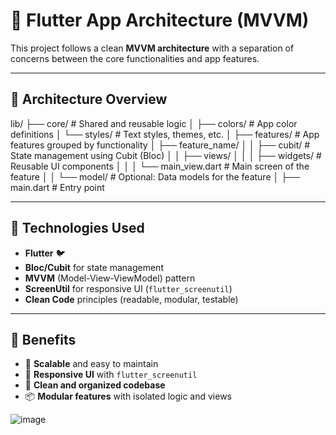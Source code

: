 # 📱 Flutter App Architecture (MVVM)

This project follows a clean **MVVM architecture** with a separation of concerns between the core functionalities and app features.

---

## 🧠 Architecture Overview

lib/
├── core/ # Shared and reusable logic
│ ├── colors/ # App color definitions
│ └── styles/ # Text styles, themes, etc.
│
├── features/ # App features grouped by functionality
│ ├── feature_name/
│ │ ├── cubit/ # State management using Cubit (Bloc)
│ │ ├── views/
│ │ │ ├── widgets/ # Reusable UI components
│ │ │ └── main_view.dart # Main screen of the feature
│ │ └── model/ # Optional: Data models for the feature
│
├── main.dart # Entry point


---

## 🧩 Technologies Used

- **Flutter** 🐦
- **Bloc/Cubit** for state management
- **MVVM** (Model-View-ViewModel) pattern
- **ScreenUtil** for responsive UI (`flutter_screenutil`)
- **Clean Code** principles (readable, modular, testable)

---

## 🎯 Benefits

- 🔄 **Scalable** and easy to maintain
- 📱 **Responsive UI** with `flutter_screenutil`
- 🧼 **Clean and organized codebase**
- 📦 **Modular features** with isolated logic and views

![image](https://github.com/user-attachments/assets/d5dbc600-c581-42a5-9133-5349db81d56e)
